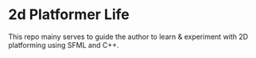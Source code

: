 # 2d Platformer Life
This repo mainy serves to guide the author to learn &amp; experiment with 2D platforming using SFML and C++.
